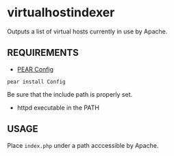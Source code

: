 virtualhostindexer
==================

Outputs a list of virtual hosts currently in use by Apache.


REQUIREMENTS
------------

* [PEAR Config](http://pear.php.net/package/Config/)

`pear install Config`

Be sure that the include path is properly set.

* httpd executable in the PATH

USAGE
-----

Place `index.php` under a path acccessible by Apache.